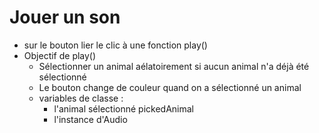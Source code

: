 # Jouer un son

- sur le bouton lier le clic à une fonction play()
- Objectif de play()
  - Sélectionner un animal aélatoirement si aucun animal n'a déjà été sélectionné
  - Le bouton change de couleur quand on a sélectionné un animal
  - variables de classe :
    - l'animal sélectionné pickedAnimal
    - l'instance d'Audio
